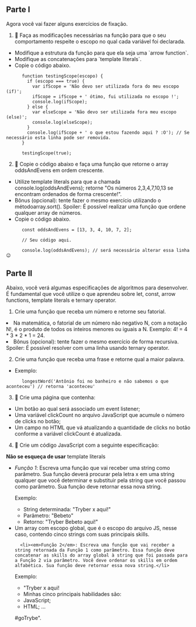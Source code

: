 ## Parte I

Agora você vai fazer alguns exercícios de fixação.

1. 🚀 Faça as modificações necessárias na função para que o seu comportamento respeite o escopo no qual cada variável foi declarada.
<ul>
<li>Modifique a estrutura da função para que ela seja uma `arrow function`.</li>
<li>Modifique as concatenações para `template literals`.</li>
<li>Copie o código abaixo.</li>
</ul>

```
      function testingScope(escopo) {
        if (escopo === true) {
          var ifScope = 'Não devo ser utilizada fora do meu escopo (if)';
          ifScope = ifScope + ' ótimo, fui utilizada no escopo !';
          console.log(ifScope);
        } else {
          var elseScope = 'Não devo ser utilizada fora meu escopo (else)';
          console.log(elseScope);
        }
        console.log(ifScope + ' o que estou fazendo aqui ? :O'); // Se necessário esta linha pode ser removida.
      }

      testingScope(true);
```

2. 🚀 Copie o código abaixo e faça uma função que retorne o array oddsAndEvens em ordem crescente.
<ul>
<li>Utilize template literals para que a chamada console.log(<seu código>oddsAndEvens<seu código>); retorne "Os números 2,3,4,7,10,13 se encontram ordenados de forma crescente!".</li>
<li>Bônus (opcional): tente fazer o mesmo exercício utilizando o métodoarray.sort(). Spoiler: É possível realizar uma função que ordene qualquer array de números.</li>
<li>Copie o código abaixo.</li>
</ul>
      
```
      const oddsAndEvens = [13, 3, 4, 10, 7, 2];

      // Seu código aqui.

      console.log(oddsAndEvens); // será necessário alterar essa linha 😉
```
## Parte II

Abaixo, você verá algumas especificações de algoritmos para desenvolver. É fundamental que você utilize o que aprendeu sobre let, const, arrow functions, template literals e ternary operator.

1. Crie uma função que receba um número e retorne seu fatorial.
</ul>
<li>Na matemática, o fatorial de um número não negativo N, com a notação N!, é o produto de todos os inteiros menores ou iguais a N. Exemplo: 4! = 4 * 3 * 2 * 1 = 24.</li>
<li>Bônus (opcional): tente fazer o mesmo exercício de forma recursiva. Spoiler: É possível resolver com uma linha usando ternary operator.</li>

2. Crie uma função que receba uma frase e retorne qual a maior palavra.

<ul>
      <li>Exemplo:</li>
</ul>

```
      longestWord('Antônio foi no banheiro e não sabemos o que aconteceu') // retorna 'aconteceu'
```

3. 🚀 Crie uma página que contenha:
<ul>
      <li>Um botão ao qual será associado um event listener;</li>
<li>Uma variável clickCount no arquivo JavaScript que acumule o número de clicks no botão;</li>
<li>Um campo no HTML que vá atualizando a quantidade de clicks no botão conforme a variável clickCount é atualizada.</li>
</ul>

4. 🚀 Crie um código JavaScript com a seguinte especificação:

<strong>Não se esqueça de usar</strong> template literals

<ul>
<li><em>Função 1</em>: Escreva uma função que vai receber uma string como parâmetro. Sua função deverá procurar pela letra x em uma string qualquer que você determinar e substituir pela string que você passou como parâmetro. Sua função deve retornar essa nova string.</li>

Exemplo:
<ul>
<li>String determinada: "Tryber x aqui!"</li>
<li>Parâmetro: "Bebeto"</li>
<li>Retorno: "Tryber Bebeto aqui!"</li>
</ul>

<li>Um array com escopo global, que é o escopo do arquivo JS, nesse caso, contendo cinco strings com suas principais skills.</li>

      <li><em>Função 2</em>: Escreva uma função que vai receber a string retornada da Função 1 como parâmetro. Essa função deve concatenar as skills do array global à string que foi passada para a Função 2 via parâmetro. Você deve ordenar os skills em ordem alfabética. Sua função deve retornar essa nova string.</li>

Exemplo:
<ul>
<li>"Tryber x aqui!</li>
<li>Minhas cinco principais habilidades são:</li>
<li>JavaScript;</li>
<li>HTML; ...</li>
</ul>

#goTrybe".
</ul>

